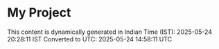 # My Project

This content is dynamically generated in Indian Time (IST): 2025-05-24 20:28:11 IST
Converted to UTC: 2025-05-24 14:58:11 UTC

